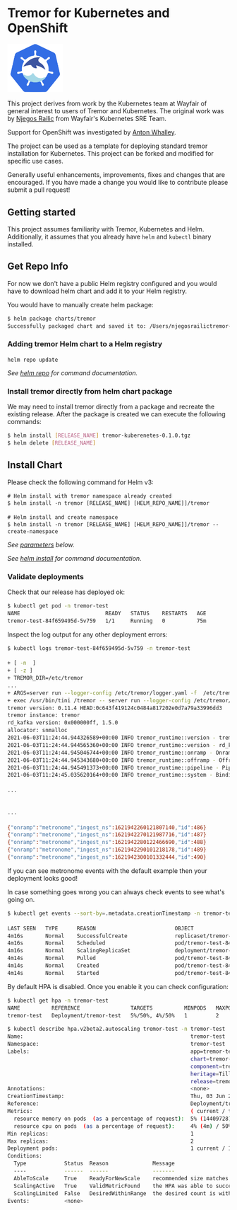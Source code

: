 # Tremor for Kubernetes and OpenShift

<img alt="Tremor for Kubernetes logo" src="tremornetes.png" width="25%" height="25%"/>

This project derives from work by the Kubernetes team at Wayfair of general
interest to users of Tremor and Kubernetes. The original work was by [Njegos Railic](https://github.com/njegosrailic) from Wayfair's Kubernetes SRE Team.

Support for OpenShift was investigated by [Anton Whalley](https://github.com/No9).

The project can be used as a template for deploying standard tremor installation
for Kubernetes. This project can be forked and modified for specific use cases.

Generally useful enhancements, improvements, fixes and changes that are encouraged.
If you have made a change you would like to contribute please submit a pull request!

## Getting started

This project assumes familiarity with Tremor, Kubernetes and Helm. Additionally, it
assumes that you already have `helm` and `kubectl` binary installed.

## Get Repo Info

For now we don't have a public Helm registry configured and you would have to download
helm chart and add it to your Helm registry.

You would have to manually create helm package:

```bash
$ helm package charts/tremor
Successfully packaged chart and saved it to: /Users/njegosrailictremor-k8s-helm/tremor-0.1.0.tgz

```

### Adding tremor Helm chart to a Helm registry

```console
helm repo update
```

_See [helm repo](https://helm.sh/docs/helm/helm_repo/) for command documentation._

### Install tremor directly from helm chart package

We may need to install tremor directly from a package and recreate
the existing release. After the package is created we can execute the 
following commands:

```bash
$ helm install [RELEASE_NAME] tremor-kuberenetes-0.1.0.tgz
$ helm delete [RELEASE_NAME]
```

## Install Chart

Please check the following command for Helm v3:

```console
# Helm install with tremor namespace already created
$ helm install -n tremor [RELEASE_NAME] [HELM_REPO_NAME]]/tremor

# Helm install and create namespace
$ helm install -n tremor [RELEASE_NAME] [HELM_REPO_NAME]]/tremor --create-namespace

```

_See [parameters](#parameters) below._

_See [helm install](https://helm.sh/docs/helm/helm_install/) for command documentation._

### Validate deployments

Check that our release has deployed ok:

```bash
$ kubectl get pod -n tremor-test
NAME                           READY   STATUS    RESTARTS   AGE
tremor-test-84f659495d-5v759   1/1     Running   0          75m
```

Inspect the log output for any other deployment errors:

```bash
$ kubectl logs tremor-test-84f659495d-5v759 -n tremor-test

+ [ -n  ]
+ [ -z ]
+ TREMOR_DIR=/etc/tremor
...
+ ARGS=server run --logger-config /etc/tremor/logger.yaml -f  /etc/tremor/config/*.yaml /etc/tremor/config/*.trickle
+ exec /usr/bin/tini /tremor -- server run --logger-config /etc/tremor/logger.yaml -f /etc/tremor/config/config.yaml /etc/tremor/config/main.trickle
tremor version: 0.11.4 HEAD:0c643f419124c0484a817202e0d7a79a33996dd3
tremor instance: tremor
rd_kafka version: 0x000000ff, 1.5.0
allocator: snmalloc
2021-06-03T11:24:44.944326589+00:00 INFO tremor_runtime::version - tremor version: 0.11.4 HEAD:0c643f419124c0484a817202e0d7a79a33996dd3
2021-06-03T11:24:44.944565360+00:00 INFO tremor_runtime::version - rd_kafka version: 0x000000ff, 1.5.0
2021-06-03T11:24:44.945046744+00:00 INFO tremor_runtime::onramp - Onramp manager started
2021-06-03T11:24:44.945343680+00:00 INFO tremor_runtime::offramp - Offramp manager started
2021-06-03T11:24:44.945491373+00:00 INFO tremor_runtime::pipeline - Pipeline manager started
2021-06-03T11:24:45.035620164+00:00 INFO tremor_runtime::system - Binding pipeline tremor://localhost/pipeline/system::metrics/system/in

...


...

{"onramp":"metronome","ingest_ns":1621942260121807140,"id":486}
{"onramp":"metronome","ingest_ns":1621942270121987716,"id":487}
{"onramp":"metronome","ingest_ns":1621942280122466690,"id":488}
{"onramp":"metronome","ingest_ns":1621942290101218178,"id":489}
{"onramp":"metronome","ingest_ns":1621942300101332444,"id":490}
```

If you can see metronome events with the default example then your deployment looks good!

In case something goes wrong you can always check events to see what's going on.

```bash
$ kubectl get events --sort-by=.metadata.creationTimestamp -n tremor-test

LAST SEEN   TYPE      REASON                         OBJECT                                MESSAGE
4m16s       Normal    SuccessfulCreate               replicaset/tremor-test-84f659495d     Created pod: tremor-test-84f659495d-5v759
4m16s       Normal    Scheduled                      pod/tremor-test-84f659495d-5v759      Successfully assigned tremor-test/tremor-test-84f659495d-5v759 to gke-44c3ebc6-2nqu
4m16s       Normal    ScalingReplicaSet              deployment/tremor-test                Scaled up replica set tremor-test-84f659495d to 1
4m14s       Normal    Pulled                         pod/tremor-test-84f659495d-5v759      Container image "tremorproject/tremor:0.11.4" already present on machine
4m14s       Normal    Created                        pod/tremor-test-84f659495d-5v759      Created container tremor
4m14s       Normal    Started                        pod/tremor-test-84f659495d-5v759      Started container tremor
```

By default HPA is disabled. Once you enable it you can check configuration:

```bash
$ kubectl get hpa -n tremor-test
NAME          REFERENCE                TARGETS          MINPODS   MAXPODS   REPLICAS   AGE
tremor-test   Deployment/tremor-test   5%/50%, 4%/50%   1         2         1          3h6m
```

```bash
$ kubectl describe hpa.v2beta2.autoscaling tremor-test -n tremor-test
Name:                                                     tremor-test
Namespace:                                                tremor-test
Labels:                                                   app=tremor-test
                                                          chart=tremor-0.1.0-rc.5.b4b8b7851
                                                          component=tremor
                                                          heritage=Tiller
                                                          release=tremor-test
Annotations:                                              <none>
CreationTimestamp:                                        Thu, 03 Jun 2021 11:46:08 +0200
Reference:                                                Deployment/tremor-test
Metrics:                                                  ( current / target )
  resource memory on pods  (as a percentage of request):  5% (14409728) / 50%
  resource cpu on pods  (as a percentage of request):     4% (4m) / 50%
Min replicas:                                             1
Max replicas:                                             2
Deployment pods:                                          1 current / 1 desired
Conditions:
  Type            Status  Reason              Message
  ----            ------  ------              -------
  AbleToScale     True    ReadyForNewScale    recommended size matches current size
  ScalingActive   True    ValidMetricFound    the HPA was able to successfully calculate a replica count from memory resource utilization (percentage of request)
  ScalingLimited  False   DesiredWithinRange  the desired count is within the acceptable range
Events:           <none>

```
